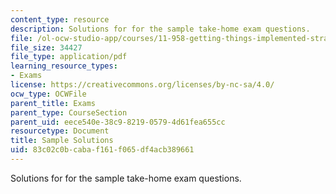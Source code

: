 ```yaml
---
content_type: resource
description: Solutions for for the sample take-home exam questions.
file: /ol-ocw-studio-app/courses/11-958-getting-things-implemented-strategy-people-performance-and-leadership-january-iap-2009/83c02c0bcabaf161f065df4acb389661_solutions.pdf
file_size: 34427
file_type: application/pdf
learning_resource_types:
- Exams
license: https://creativecommons.org/licenses/by-nc-sa/4.0/
ocw_type: OCWFile
parent_title: Exams
parent_type: CourseSection
parent_uid: eece540e-38c9-8219-0579-4d61fea655cc
resourcetype: Document
title: Sample Solutions
uid: 83c02c0b-caba-f161-f065-df4acb389661
---
```

Solutions for for the sample take-home exam questions.